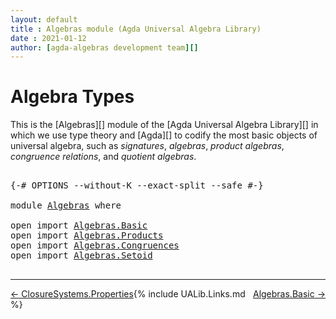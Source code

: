 ```yaml
---
layout: default
title : Algebras module (Agda Universal Algebra Library)
date : 2021-01-12
author: [agda-algebras development team][]
---
```


# <a id="algebra-types">Algebra Types</a>

This is the [Algebras][] module of the [Agda Universal Algebra Library][] in which we use type theory and [Agda][] to codify the most basic objects of universal algebra, such as *signatures*, *algebras*, *product algebras*, *congruence relations*, and *quotient algebras*.

<pre class="Agda">

<a id="475" class="Symbol">{-#</a> <a id="479" class="Keyword">OPTIONS</a> <a id="487" class="Pragma">--without-K</a> <a id="499" class="Pragma">--exact-split</a> <a id="513" class="Pragma">--safe</a> <a id="520" class="Symbol">#-}</a>

<a id="525" class="Keyword">module</a> <a id="532" href="Algebras.html" class="Module">Algebras</a> <a id="541" class="Keyword">where</a>

<a id="548" class="Keyword">open</a> <a id="553" class="Keyword">import</a> <a id="560" href="Algebras.Basic.html" class="Module">Algebras.Basic</a>
<a id="575" class="Keyword">open</a> <a id="580" class="Keyword">import</a> <a id="587" href="Algebras.Products.html" class="Module">Algebras.Products</a>
<a id="605" class="Keyword">open</a> <a id="610" class="Keyword">import</a> <a id="617" href="Algebras.Congruences.html" class="Module">Algebras.Congruences</a>
<a id="638" class="Keyword">open</a> <a id="643" class="Keyword">import</a> <a id="650" href="Algebras.Setoid.html" class="Module">Algebras.Setoid</a>

</pre>

-------------------------------------

<span style="float:left;">[← ClosureSystems.Properties](ClosureSystems.Properties.html)</span>
<span style="float:right;">[Algebras.Basic →](Algebras.Basic.html)</span>

{% include UALib.Links.md %}

[agda-algebras development team]: https://github.com/ualib/agda-algebras#the-agda-algebras-development-team

